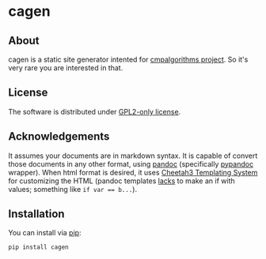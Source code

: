 # cagen

## About

cagen is a static site generator intented for [cmpalgorithms project](https://sr.ht/~somenxavierb/cmpalgorithms/). So it's very rare you are interested in that.

## License
The software is distributed under [GPL2-only license](https://www.gnu.org/licenses/old-licenses/gpl-2.0.txt).

## Acknowledgements

It assumes your documents are in markdown syntax. It is capable of convert those documents in any other format, using [pandoc](https://pandoc.org/) (specifically [pypandoc](https://github.com/JessicaTegner/pypandoc) wrapper). When html format is desired, it uses [Cheetah3 Templating System](https://cheetahtemplate.org/) for customizing the HTML (pandoc templates [lacks](https://pandoc.org/MANUAL.html#conditionals) to make an if with values; something like `if var == b...`).

## Installation

You can install via [pip](https://pypi.org/project/cagen/):

```
pip install cagen
```
